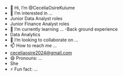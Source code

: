 - 👋 Hi, I’m @CeceliaOsireKulume
- 👀 I’m interested in ...
- Junior Data Analyst roles
- Junior Finance Analyst roles
- 🌱 I’m currently learning ...
-Back ground experience
- Data Analytics
- 💞️ I’m looking to collaborate on ...
- 📫 How to reach me ...
- ceceliaosire2024@gmail.com
- 😄 Pronouns: ...
- She
- ⚡ Fun fact: ...

<!---
CeceliaOsireKulume/CeceliaOsireKulume is a ✨ special ✨ repository because its `README.md` (this file) appears on your GitHub profile.
You can click the Preview link to take a look at your changes.
--->
